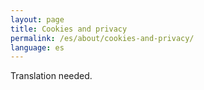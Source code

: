 ```yaml
---
layout: page
title: Cookies and privacy
permalink: /es/about/cookies-and-privacy/
language: es
---
```


Translation needed.
